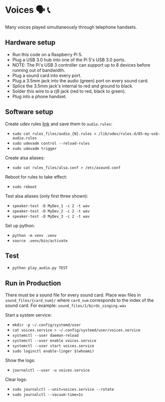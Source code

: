 # Voices 🗣️ 📞

Many voices played simultaneously through telephone handsets.


## Hardware setup

- Run this code on a Raspberry Pi 5.
- Plug a USB 3.0 hub into one of the Pi 5's USB 3.0 ports.
- NOTE: The Pi's USB 3 controller can support up to 8 devices before running out of bandwidth.
- Plug a sound card into every port.
- Plug a 3.5mm jack into the audio (green) port on every sound card.
- Splice the 3.5mm jack's internal to red and ground to black.
- Solder this wire to a rj9 jack (red to red, black to green).
- Plug into a phone handset.


## Software setup

Create udev rules [link](https://www.alsa-project.org/wiki/Changing_card_IDs_with_udev) and save them to `audio.rules`:

- `sudo cat rules_files/audio_{N}.rules > /lib/udev/rules.d/85-my-usb-audio.rules`
- `sudo udevadm control --reload-rules`
- `sudo udevadm trigger`

Create alsa aliases:

- `sudo cat rules_files/alsa.conf > /etc/asound.conf`

Reboot for rules to take effect:

- `sudo reboot`

Test alsa aliases (only first three shown):

- `speaker-test -D MyDev_1 -c 2 -t wav`
- `speaker-test -D MyDev_2 -c 2 -t wav`
- `speaker-test -D MyDev_3 -c 2 -t wav`

Set up python:

- `python -m venv .venv`
- `source .venv/bin/activate`


## Test

- `python play_audio.py TEST`


## Run in Production

There must be a sound file for every sound card. Place wav files in `sound_files/{card_num}/` where `card_num` corresponds to the index of the sound card. For example: `sound_files/1/birds_singing.wav`

Start a system service:

- `mkdir -p ~/.config/systemd/user`
- `cat voices.service > ~/.config/systemd/user/voices.service`
- `systemctl --user daemon-reload`
- `systemctl --user enable voices.service`
- `systemctl --user start voices.service`
- `sudo loginctl enable-linger $(whoami)`

Show the logs:

- `journalctl --user -u voices.service`

Clear logs:

- `sudo journalctl --unit=voices.service --rotate`
- `sudo journalctl --vacuum-time=1s`
